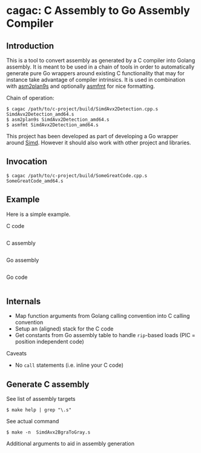 # cagac: C Assembly to Go Assembly Compiler

## Introduction

This is a tool to convert assembly as generated by a C compiler into Golang assembly. It is meant to be used in a chain of tools in order to automatically generate pure Go wrappers around existing C functionality that may for instance take advantage of compiler intrinsics. It is used in combination with [asm2plan9s](https://github.com/minio/asm2plan9s) and optionally [asmfmt](https://github.com/klauspost/asmfmt) for nice formatting.

Chain of operation:
```
$ cagac /path/to/c-project/build/SimdAvx2Detection.cpp.s SimdAvx2Detection_amd64.s
$ asm2plan9s SimdAvx2Detection_amd64.s
$ asmfmt SimdAvx2Detection_amd64.s
```

This project has been developed as part of developing a Go wrapper around [Simd](https://github.com/ermig1979/Simd). However it should also work with other project and libraries.

## Invocation

```
$ cagac /path/to/c-project/build/SomeGreatCode.cpp.s SomeGreatCode_amd64.s
```

## Example

Here is a simple example.

C code
```
```

C assembly
```
```

Go assembly
```
```

Go code
```
```

## Internals

- Map function arguments from Golang calling convention into C calling convention
- Setup an (aligned) stack for the C code
- Get constants from Go assembly table to handle `rip`-based loads (PIC = position independent code) 

Caveats
- No `call` statements (i.e. inline your C code)

## Generate C assembly

See list of assembly targets
```
$ make help | grep "\.s"
```

See actual command
```
$ make -n  SimdAvx2BgraToGray.s
```

Additional arguments to aid in assembly generation
```
```
